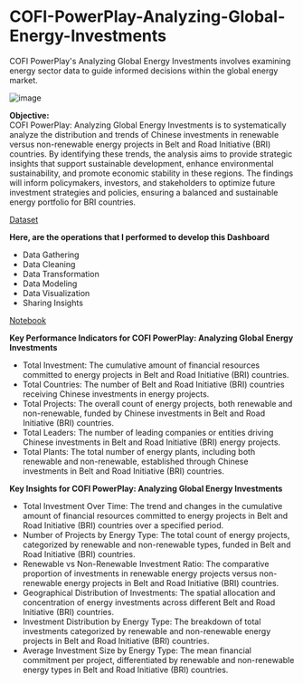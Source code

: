 # COFI-PowerPlay-Analyzing-Global-Energy-Investments
COFI PowerPlay's Analyzing Global Energy Investments involves examining energy sector data to guide informed decisions within the global energy market.

![image](https://github.com/amandeepkaur2024/COFI-PowerPlay-Analyzing-Global-Energy-Investments/assets/169684721/3064040b-4293-4daa-9147-f54ef364f809)

**Objective:**<br>
COFI PowerPlay: Analyzing Global Energy Investments is to systematically analyze the distribution and trends of Chinese investments in renewable versus non-renewable energy projects in Belt and Road Initiative (BRI) countries. By identifying these trends, the analysis aims to provide strategic insights that support sustainable development, enhance environmental sustainability, and promote economic stability in these regions. The findings will inform policymakers, investors, and stakeholders to optimize future investment strategies and policies, ensuring a balanced and sustainable energy portfolio for BRI countries.

[Dataset](https://www.kaggle.com/datasets/shivavashishtha/china-overseas-finance-inventory-database/data)

**Here, are the operations that I performed to develop this Dashboard**
- Data Gathering
- Data Cleaning
- Data Transformation
- Data Modeling
- Data Visualization
- Sharing Insights

[Notebook](https://lookerstudio.google.com/u/2/reporting/4c414788-7fcf-4d43-a187-f79a44175b29/page/dnh2D)

**Key Performance Indicators for COFI PowerPlay: Analyzing Global Energy Investments**
- Total Investment: The cumulative amount of financial resources committed to energy projects in Belt and Road Initiative (BRI) countries.
- Total Countries: The number of Belt and Road Initiative (BRI) countries receiving Chinese investments in energy projects.
- Total Projects: The overall count of energy projects, both renewable and non-renewable, funded by Chinese investments in Belt and Road Initiative (BRI) countries.
- Total Leaders: The number of leading companies or entities driving Chinese investments in Belt and Road Initiative (BRI) energy projects.
- Total Plants: The total number of energy plants, including both renewable and non-renewable, established through Chinese investments in Belt and Road Initiative (BRI) countries.

**Key Insights for COFI PowerPlay: Analyzing Global Energy Investments**
- Total Investment Over Time: The trend and changes in the cumulative amount of financial resources committed to energy projects in Belt and Road Initiative (BRI) countries over a specified period.
- Number of Projects by Energy Type: The total count of energy projects, categorized by renewable and non-renewable types, funded in Belt and Road Initiative (BRI) countries.
- Renewable vs Non-Renewable Investment Ratio: The comparative proportion of investments in renewable energy projects versus non-renewable energy projects in Belt and Road Initiative (BRI) countries.
- Geographical Distribution of Investments: The spatial allocation and concentration of energy investments across different Belt and Road Initiative (BRI) countries.
- Investment Distribution by Energy Type: The breakdown of total investments categorized by renewable and non-renewable energy projects in Belt and Road Initiative (BRI) countries.
- Average Investment Size by Energy Type: The mean financial commitment per project, differentiated by renewable and non-renewable energy types in Belt and Road Initiative (BRI) countries.
